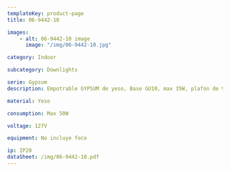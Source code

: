 ```yaml
---
templateKey: product-page
title: 06-9442-10

images:
    - alt: 06-9442-10 image
      image: "/img/06-9442-10.jpg"

category: Indoor

subcategory: Downlights

serie: Gypsum
description: Empotrable GYPSUM de yeso, Base GU10, max 35W, plafón de 9-15mm, Corte Ø235mm

material: Yeso

consumption: Max 50W

voltage: 127V

equipment: No incluye foco

ip: IP20
dataSheet: /img/06-9442-10.pdf
---
```


